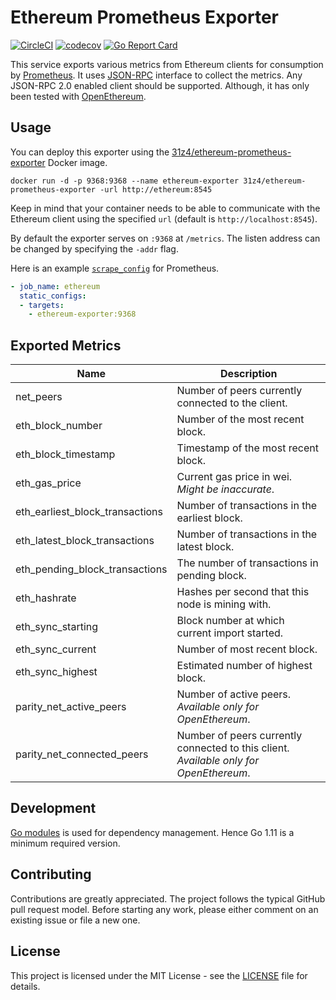 # Ethereum Prometheus Exporter

[![CircleCI](https://circleci.com/gh/31z4/ethereum-prometheus-exporter.svg?style=shield&circle-token=3c4469ca8c3360117a7b843958e5537fa2530682)](https://circleci.com/gh/31z4/ethereum-prometheus-exporter)
[![codecov](https://codecov.io/gh/31z4/ethereum-prometheus-exporter/branch/master/graph/badge.svg)](https://codecov.io/gh/31z4/ethereum-prometheus-exporter)
[![Go Report Card](https://goreportcard.com/badge/github.com/31z4/ethereum-prometheus-exporter)](https://goreportcard.com/report/github.com/31z4/ethereum-prometheus-exporter)

This service exports various metrics from Ethereum clients for consumption by [Prometheus](https://prometheus.io). It uses [JSON-RPC](https://github.com/ethereum/wiki/wiki/JSON-RPC) interface to collect the metrics. Any JSON-RPC 2.0 enabled client should be supported. Although, it has only been tested with [OpenEthereum](https://openethereum.github.io/).

## Usage

You can deploy this exporter using the [31z4/ethereum-prometheus-exporter](https://hub.docker.com/r/31z4/ethereum-prometheus-exporter/) Docker image.

    docker run -d -p 9368:9368 --name ethereum-exporter 31z4/ethereum-prometheus-exporter -url http://ethereum:8545

Keep in mind that your container needs to be able to communicate with the Ethereum client using the specified `url` (default is `http://localhost:8545`).

By default the exporter serves on `:9368` at `/metrics`. The listen address can be changed by specifying the `-addr` flag.

Here is an example [`scrape_config`](https://prometheus.io/docs/prometheus/latest/configuration/configuration/#scrape_config) for Prometheus.

```yaml
- job_name: ethereum
  static_configs:
  - targets:
    - ethereum-exporter:9368
```

## Exported Metrics

| Name | Description |
| ---- | ----------- |
| net_peers | Number of peers currently connected to the client. |
| eth_block_number | Number of the most recent block. |
| eth_block_timestamp | Timestamp of the most recent block. |
| eth_gas_price | Current gas price in wei. *Might be inaccurate*. |
| eth_earliest_block_transactions | Number of transactions in the earliest block. |
| eth_latest_block_transactions | Number of transactions in the latest block. |
| eth_pending_block_transactions | The number of transactions in pending block. |
| eth_hashrate | Hashes per second that this node is mining with. |
| eth_sync_starting | Block number at which current import started. |
| eth_sync_current | Number of most recent block. |
| eth_sync_highest | Estimated number of highest block. |
| parity_net_active_peers | Number of active peers. *Available only for OpenEthereum*. |
| parity_net_connected_peers | Number of peers currently connected to this client. *Available only for OpenEthereum*. |

## Development

[Go modules](https://github.com/golang/go/wiki/Modules) is used for dependency management. Hence Go 1.11 is a minimum required version.

## Contributing

Contributions are greatly appreciated. The project follows the typical GitHub pull request model. Before starting any work, please either comment on an existing issue or file a new one.

## License

This project is licensed under the MIT License - see the [LICENSE](LICENSE) file for details.
